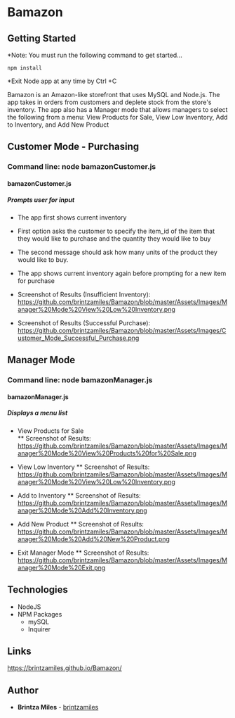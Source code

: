# Bamazon

## Getting Started
*Note: You must run the following command to get started...
``` $bash
npm install
```
*Exit Node app at any time by Ctrl +C

Bamazon is an Amazon-like storefront that uses MySQL and Node.js. The app takes in orders from customers and deplete stock from the store's inventory. The app also has a Manager mode that allows managers to select the following from a menu:  View Products for Sale, View Low Inventory, Add to Inventory, and Add New Product

## Customer Mode - Purchasing
### Command line:  node bamazonCustomer.js
#### bamazonCustomer.js
##### Prompts user for input 
* The app first shows current inventory
* First option asks the customer to specify the item_id of the item that they would like to purchase and the quantity they would like to buy
* The second message should ask how many units of the product they would like to buy.
* The app shows current inventory again before prompting for a new item for purchase

* Screenshot of Results (Insufficient Inventory):  
https://github.com/brintzamiles/Bamazon/blob/master/Assets/Images/Manager%20Mode%20View%20Low%20Inventory.png

* Screenshot of Results (Successful Purchase):  
https://github.com/brintzamiles/Bamazon/blob/master/Assets/Images/Customer_Mode_Successful_Purchase.png


## Manager Mode
###  Command line:  node bamazonManager.js
#### bamazonManager.js
##### Displays a menu list

* View Products for Sale    
** Screenshot of Results:  
https://github.com/brintzamiles/Bamazon/blob/master/Assets/Images/Manager%20Mode%20View%20Products%20for%20Sale.png

* View Low Inventory
** Screenshot of Results:  
https://github.com/brintzamiles/Bamazon/blob/master/Assets/Images/Manager%20Mode%20View%20Low%20Inventory.png

* Add to Inventory
** Screenshot of Results:  
https://github.com/brintzamiles/Bamazon/blob/master/Assets/Images/Manager%20Mode%20Add%20Inventory.png

* Add New Product
** Screenshot of Results:  
https://github.com/brintzamiles/Bamazon/blob/master/Assets/Images/Manager%20Mode%20Add%20New%20Product.png

* Exit Manager Mode
** Screenshot of Results:  
https://github.com/brintzamiles/Bamazon/blob/master/Assets/Images/Manager%20Mode%20Exit.png



## Technologies


* NodeJS
* NPM Packages
    * mySQL
    * Inquirer
   

## Links

https://brintzamiles.github.io/Bamazon/

## Author

* **Brintza Miles** - [brintzamiles](https://github.com/brintzamiles)

